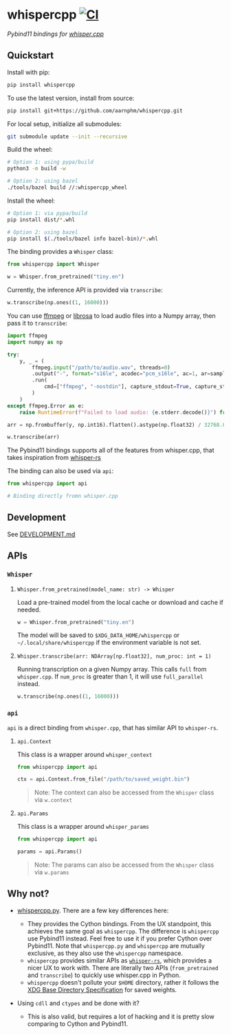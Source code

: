 # whispercpp [![CI](https://github.com/aarnphm/whispercpp/actions/workflows/ci.yml/badge.svg?branch=main)](https://github.com/aarnphm/whispercpp/actions/workflows/ci.yml)

_Pybind11 bindings for [whisper.cpp](https://github.com/ggerganov/whisper.cpp.git)_

## Quickstart

Install with pip:

```bash
pip install whispercpp
```

To use the latest version, install from source:

```bash
pip install git+https://github.com/aarnphm/whispercpp.git
```

For local setup, initialize all submodules:

```bash
git submodule update --init --recursive
```

Build the wheel:

```bash
# Option 1: using pypa/build
python3 -m build -w

# Option 2: using bazel
./tools/bazel build //:whispercpp_wheel
```

Install the wheel:

```bash
# Option 1: via pypa/build
pip install dist/*.whl

# Option 2: using bazel
pip install $(./tools/bazel info bazel-bin)/*.whl
```

The binding provides a `Whisper` class:

```python
from whispercpp import Whisper

w = Whisper.from_pretrained("tiny.en")
```

Currently, the inference API is provided via `transcribe`:

```python
w.transcribe(np.ones((1, 16000)))
```

You can use [ffmpeg](https://github.com/kkroening/ffmpeg-python) or [librosa](https://librosa.org/doc/main/index.html)
to load audio files into a Numpy array, then pass it to `transcribe`:

```python
import ffmpeg
import numpy as np

try:
    y, _ = (
        ffmpeg.input("/path/to/audio.wav", threads=0)
        .output("-", format="s16le", acodec="pcm_s16le", ac=1, ar=sample_rate)
        .run(
            cmd=["ffmpeg", "-nostdin"], capture_stdout=True, capture_stderr=True
        )
    )
except ffmpeg.Error as e:
    raise RuntimeError(f"Failed to load audio: {e.stderr.decode()}") from e

arr = np.frombuffer(y, np.int16).flatten().astype(np.float32) / 32768.0

w.transcribe(arr)
```

The Pybind11 bindings supports all of the features from whisper.cpp, that takes inspiration from
[whisper-rs](https://github.com/tazz4843/whisper-rs)

The binding can also be used via `api`:

```python
from whispercpp import api

# Binding directly fromn whisper.cpp
```

## Development

See [DEVELOPMENT.md](./DEVELOPMENT.md)

## APIs

### `Whisper`

1. `Whisper.from_pretrained(model_name: str) -> Whisper`

   Load a pre-trained model from the local cache or download and cache if needed.

   ```python
   w = Whisper.from_pretrained("tiny.en")
   ```

   The model will be saved to `$XDG_DATA_HOME/whispercpp` or `~/.local/share/whispercpp` if the environment variable is
   not set.

2. `Whisper.transcribe(arr: NDArray[np.float32], num_proc: int = 1)`

   Running transcription on a given Numpy array. This calls `full` from `whisper.cpp`. If `num_proc` is greater than 1,
   it will use `full_parallel` instead.

   ```python
   w.transcribe(np.ones((1, 16000)))
   ```

### `api`

`api` is a direct binding from `whisper.cpp`, that has similar API to `whisper-rs`.

1. `api.Context`

   This class is a wrapper around `whisper_context`

   ```python
   from whispercpp import api

   ctx = api.Context.from_file("/path/to/saved_weight.bin")
   ```

   > Note: The context can also be accessed from the `Whisper` class via `w.context`

2. `api.Params`

   This class is a wrapper around `whisper_params`

   ```python
   from whispercpp import api

   params = api.Params()
   ```

   > Note: The params can also be accessed from the `Whisper` class via `w.params`

## Why not?

* [whispercpp.py](https://github.com/stlukey/whispercpp.py). There are a few key differences here:

  * They provides the Cython bindings. From the UX standpoint, this achieves the same goal as `whispercpp`. The difference is `whispercpp` use Pybind11 instead.
     Feel free to use it if you prefer Cython over Pybind11. Note that `whispercpp.py` and `whispercpp` are mutually exclusive, as they also use the `whispercpp` namespace.
  * `whispercpp` provides similar APIs as [`whisper-rs`](https://github.com/tazz4843/whisper-rs), which provides a nicer UX to work with. There are literally two APIs (`from_pretrained` and `transcribe`) to quickly use whisper.cpp in Python.
  * `whispercpp` doesn't pollute your `$HOME` directory, rather it follows the [XDG Base Directory Specification](https://specifications.freedesktop.org/basedir-spec/basedir-spec-latest.html) for saved weights.

* Using `cdll` and `ctypes` and be done with it?

  * This is also valid, but requires a lot of hacking and it is pretty slow comparing to Cython and Pybind11.
